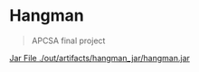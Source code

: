 # Hangman

> APCSA final project

[Jar File ./out/artifacts/hangman_jar/hangman.jar](out/artifacts/hangman_jar/hangman.jar)